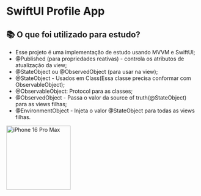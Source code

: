 # SwiftUI Profile App

## 📚 O que foi utilizado para estudo?

- Esse projeto é uma implementação de estudo usando MVVM e SwiftUI;
- @Published (para propriedades reativas) - controla os atributos de atualização da view;
- @StateObject ou @ObservedObject (para usar na view);
- @StateObject - Usados em Class(Essa classe precisa conformar com ObservableObject);
- @ObservableObject: Protocol para as classes;
- @ObservedObject - Passa o valor da source of truth(@StateObject) para as views filhas;
- @EnvironmentObject - Injeta o valor @StateObject para todas as views filhas.

<img width="168" alt="iPhone 16 Pro Max" src="https://github.com/user-attachments/assets/3adde471-54d1-4652-b520-c2946bd030bf" />
